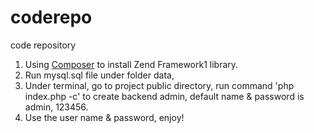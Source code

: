 coderepo
========

code repository

1. Using [Composer](https://getcomposer.org/download/) to install Zend Framework1 library.
2. Run mysql.sql file under folder data,
3. Under terminal, go to project public directory, run command 'php index.php -c' to create backend admin, default name & password is admin, 123456.
4. Use the user name & password, enjoy!